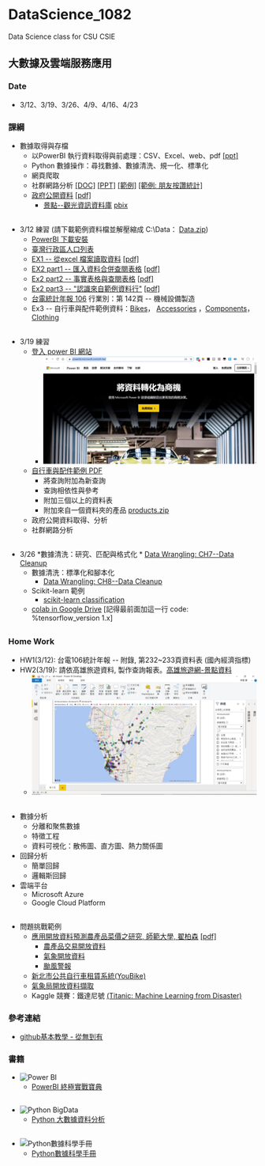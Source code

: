 # DataScience_1082
Data Science class for CSU CSIE
## 大數據及雲端服務應用
### Date
* 3/12、3/19、3/26、4/9、4/16、4/23
### 課綱
* 數據取得與存檔
    * 以PowerBI 執行資料取得與前處理：CSV、Excel、web、pdf [[ppt]](https://github.com/jumbokh/DataScience_1082/blob/master/Power%20BI.pptx)
    * Python 數據操作：尋找數據、數據清洗、規一化、標準化
    * 網頁爬取
    * 社群網路分析 [[DOC]](https://github.com/jumbokh/DataScience_1082/blob/master/data/FB-Likes-doc.pdf) [[PPT]](https://github.com/jumbokh/DataScience_1082/blob/master/data/fb-likes.pdf) [[範例]](https://github.com/jumbokh/DataScience_1082/blob/master/data/example/C13/C13E01%20-%20Solution.pbit) [[範例: 朋友按讚統計]](https://github.com/jumbokh/DataScience_1082/blob/master/data/ex-fb-friend-like.pbix)
    * [政府公開資料](https://data.gov.tw/) [[pdf]](https://github.com/jumbokh/DataScience_1082/blob/master/data/opendata.pdf)
        * [景點--觀光資訊資料庫](https://github.com/jumbokh/DataScience_1082/blob/master/data/108itaiwanhotspots.csv) [pbix](https://github.com/jumbokh/DataScience_1082/blob/master/data/tw-travel.pbix)
##         
* 3/12 練習 (請下載範例資料檔並解壓縮成 C:\Data： [Data.zip](https://github.com/jumbokh/DataScience_1082/blob/master/data/Data.zip))
    * [PowerBI 下載安裝](https://www.microsoft.com/zh-TW/download/details.aspx?id=58494)
    * [臺灣行政區人口列表](https://zh.wikipedia.org/wiki/%E8%87%BA%E7%81%A3%E8%A1%8C%E6%94%BF%E5%8D%80%E4%BA%BA%E5%8F%A3%E5%88%97%E8%A1%A8)
    * [EX1 -- 從excel 檔案讀取資料](https://github.com/jumbokh/DataScience_1082/blob/master/data/example/C01/C01E01.xlsx) [[pdf]](https://github.com/jumbokh/DataScience_1082/blob/master/data/ex1.pdf)
    * [EX2 part1 -- 匯入資料合併查閱表格](https://github.com/jumbokh/DataScience_1082/blob/master/data/example/C02/C02E01.xlsx) [[pdf]](https://github.com/jumbokh/DataScience_1082/blob/master/data/ex2.pdf)
    * [Ex2 part2 -- 事實表格與查閱表格](https://github.com/jumbokh/DataScience_1082/blob/master/data/example/C02/C02E02.xlsx) [[pdf]](https://github.com/jumbokh/DataScience_1082/blob/master/data/ex3.pdf)
    * [Ex2 part3 -- "認識來自範例資料行"](https://github.com/jumbokh/DataScience_1082/blob/master/data/example/C02/C02E02.xlsx) [[pdf]](https://github.com/jumbokh/DataScience_1082/blob/master/data/ex4.pdf)
    * [台電統計年報 106](https://www.taipower.com.tw/upload/_userfilesfiles/106%E5%B9%B4%E7%B5%B1%E8%A8%88%E5%B9%B4%E5%A0%B1(1).pdf)
           行業別：第 142頁 -- 機械設備製造
    * Ex3 -- 自行車與配件範例資料：[Bikes](https://github.com/jumbokh/DataScience_1082/blob/master/data/example/C03/C03E01%20-%20Bikes.xlsx)， [Accessories](https://github.com/jumbokh/DataScience_1082/blob/master/data/example/C03/C03E01%20-%20Accessories.xlsx) ，[Components](https://github.com/jumbokh/DataScience_1082/blob/master/data/example/C03/C03E01%20-%20Components.xlsx)， [Clothing](https://github.com/jumbokh/DataScience_1082/blob/master/data/example/C03/C03E01%20-%20Clothing.xlsx)
##
* 3/19 練習
    * [登入 power BI 網站](https://powerbi.microsoft.com/zh-tw/) 
        * ![Power BI Web](https://github.com/jumbokh/DataScience_1082/blob/master/images/powerbi-web.JPG)
    * [自行車與配件範例 PDF](https://github.com/jumbokh/DataScience_1082/blob/master/data/ch3.pdf) 
        * 將查詢附加為新查詢
        * 查詢相依性與參考
        * 附加三個以上的資料表
        * 附加來自一個資料夾的產品 [products.zip](https://github.com/jumbokh/DataScience_1082/blob/master/data/example/C03/C03E03%20-%20Products.zip)
    * 政府公開資料取得、分析
    * 社群網路分析
##
* 3/26 
    *數據清洗：研究、匹配與格式化
         * [Data Wrangling: CH7--Data Cleanup](https://github.com/jumbokh/data-wrangling/tree/master/code/chp7-cleanup)
    * 數據清洗：標準化和腳本化
         * [Data Wrangling: CH8--Data Cleanup](https://github.com/jumbokh/data-wrangling/tree/master/code/chp8-cleanup)
    * Scikit-learn 範例
         * [scikit-learn classification](https://scikit-learn.org/stable/auto_examples/index.html#classification)
    * [colab in Google Drive](https://nbviewer.jupyter.org/github/jumbokh/deep-learning-with-python-notebooks/blob/master/2.1-a-first-look-at-a-neural-network.ipynb) [記得最前面加這一行 code: %tensorflow_version 1.x]
##
### Home Work
* HW1(3/12): 台電106統計年報 -- 附錄, 第232~233頁資料表 (國內經濟指標) 
* HW2(3/19): 請依高雄旅遊資料, 製作查詢報表。[高雄旅遊網-景點資料](https://data.gov.tw/dataset/47020) 
    * ![HW](https://github.com/jumbokh/DataScience_1082/blob/master/images/HW2.JPG)
 ##       
* 數據分析
    * 分離和聚焦數據
    * 特徵工程
    * 資料可視化：散佈圖、直方圖、熱力關係圖
* 回歸分析
    * 簡單回歸
    * 邏輯斯回歸
* 雲端平台
    * Microsoft Azure
    * Google Cloud Platform
##
* 問題挑戰範例
    * [應用開放資料預測農產品菜價之研究, 師範大學, 翟柏森](http://nccur.lib.nccu.edu.tw/handle/140.119/118330) [[pdf]](https://github.com/jumbokh/DataScience_1082/blob/master/data/paper.pdf)
        * [農產品交易開放資料](https://data.coa.gov.tw/Query/OpenData.aspx)
        * [氣象開放資料](http://e-service.cwb.gov.tw/HistoryDataQuery/)
        * [颱風警報](https://rdc28.cwb.gov.tw/)
    * [新北市公共自行車租賃系統(YouBike)](https://data.ntpc.gov.tw/od/detail?oid=71CD1490-A2DF-4198-BEF1-318479775E8A)
    * [氣象局開放資料擷取](中央氣象局開放資料平臺之資料擷取API)
    * Kaggle 競賽：鐵達尼號 [(Titanic: Machine Learning from Disaster)](https://www.kaggle.com/c/titanic)
### 參考連結
* [github基本教學 - 從無到有](https://www.youtube.com/watch?v=py3n6gF5Y00&feature=youtu.be)
### 書籍
* ![Power BI](http://www.gotop.com.tw/Waweb2004/WawebImages/BookXL/ACI031500.jpg)
    * [PowerBI 終極實戰寶典](http://books.gotop.com.tw/v_ACI031500#03)
##
* ![Python BigData](http://www.gotop.com.tw/Waweb2004/WawebImages/BookXL/ACL054700.jpg)
    * [Python 大數據資料分析](http://books.gotop.com.tw/v_ACL054700#)
##
* ![Python數據科學手冊](https://im2.book.com.tw/image/getImage?i=https://www.books.com.tw/img/CN1/151/72/CN11517291.jpg&v=5aca6204&w=348&h=348)
    * [Python數據科學手冊](https://www.books.com.tw/products/CN11517291)
